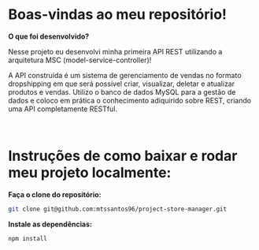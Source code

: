 # Boas-vindas ao meu repositório!

<summary><strong>O que foi desenvolvido?</strong></summary>

Nesse projeto eu desenvolvi minha primeira API REST utilizando a arquitetura MSC (model-service-controller)!

A API construída é um sistema de gerenciamento de vendas no formato dropshipping em que será possível criar, visualizar, deletar e atualizar produtos e vendas. Utilizo o banco de dados MySQL para a gestão de dados e coloco em prática o conhecimento adiquirido sobre REST, criando uma API completamente RESTful.

 <br />

# Instruções de como baixar e rodar meu projeto localmente:

<summary><strong>Faça o clone do repositório:</strong></strong></summary>

```bash
git clone git@github.com:mtssantos96/project-store-manager.git
```

<summary><strong>Instale as dependências:</strong></strong></summary>

```bash
npm install
```
<!-- <summary><strong>🐳 Rodando com Docker</strong></summary> -->
